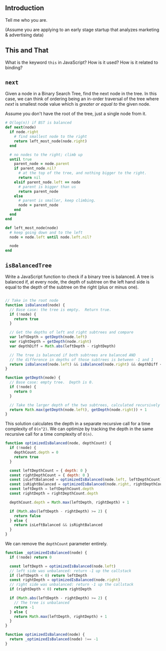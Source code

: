 ## Introduction 

Tell me who you are.

(Assume you are applying to an early stage startup that analyzes marketing & advertising data) 

## This and That

What is the keyword `this` in JavaScript?  How is it used?  How is it related to binding?

## `next`

Given a node in a Binary Search Tree, find the next node in the tree. In this case, we can think of ordering being an in-order traversal of the tree where _next_ is smallest node value which is _greater or equal to_ the given node.

Assume you don't have the root of the tree, just a single node from it.

```ruby
# O(log(n)) if BST is balanced
def next(node)
  if node.right
    # find smallest node to the right
    return left_most_node(node.right)
  end

  # no nodes to the right; climb up
  until true
    parent_node = node.parent
    if parent_node.nil?
      # at the top of the tree, and nothing bigger to the right.
      return nil
    elsif parent_node.left == node
      # parent is bigger than us
      return parent_node
    else
      # parent is smaller, keep climbing.
      node = parent_node
    end
  end
end

def left_most_node(node)
  # keep going down and to the left
  node = node.left until node.left.nil?

  node
end
```

## `isBalancedTree`

Write a JavaScript function to check if a binary tree is balanced. A
tree is balanced if, at every node, the depth of subtree on the left
hand side is equal to the depth of the subtree on the right (plus or minus
one).

```js

// Take in the root node
function isBalanced(node) {
  // Base case: the tree is empty.  Return true.
  if (!node) {
    return true
  }

  // Get the depths of left and right subtrees and compare
  var leftDepth = getDepth(node.left)
  var rightDepth = getDepth(node.right)
  var depthDiff = Math.abs(leftDepth - rightDepth)

  // The tree is balanced if both subtrees are balanced AND
  // the difference in depths of those subtrees is between -1 and 1
  return isBalanced(node.left) && isBalanced(node.right) && depthDiff < 2
}

function getDepth(node) {
  // Base case: empty tree.  Depth is 0.
  if (!node) {
    return 0
  }

  // Take the larger depth of the two subtrees, calculated recursively
  return Math.max(getDepth(node.left), getDepth(node.right)) + 1
}
```

This solution calculates the depth in a separate recursive call for a time complexity of `O(n^2)`. We can optimize by tracking the depth in the same recursive call for a time complexity of `O(n)`.

```javascript
function optimizedIsBalanced(node, depthCount) {
  if (!node) {
    depthCount.depth = 0
    return true
  }

  const leftDepthCount = { depth: 0 }
  const rightDepthCount = { depth: 0 }
  const isLeftBalanced = optimizedIsBalanced(node.left, leftDepthCount)
  const isRightBalanced = optimizedIsBalanced(node.right, rightDepthCount)
  const leftDepth = leftDepthCount.depth
  const rightDepth = rightDepthCount.depth

  depthCount.depth = Math.max(leftDepth, rightDepth) + 1

  if (Math.abs(leftDepth - rightDepth) >= 2) {
    return false
  } else {
    return isLeftBalanced && isRightBalanced
  }
}

```

We can remove the `depthCount` parameter entirely.

```javascript
function _optimizedIsBalanced(node) {
  if (!node) return 0

  const leftDepth = optimizedIsBalanced(node.left)
  // left side was unbalanced: return -1 up the callstack
  if (leftDepth < 0) return leftDepth
  const rightDepth = optimizedIsBalanced(node.right)
  // right side was unbalanced: return -1 up the callstack
  if (rightDepth < 0) return rightDepth

  if (Math.abs(leftDepth - rightDepth) >= 2) {
    // The tree is unbalanced
    return -1
  } else {
    return Math.max(leftDepth, rightDepth) + 1
  }
}

function optimizedIsBalanced(node) {
  return _optimizedIsBalanced(node) !== -1
}
```
